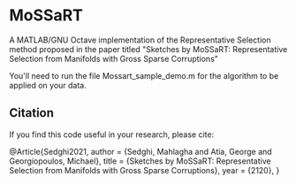 # MoSSaRT
A MATLAB/GNU Octave implementation of the Representative Selection method proposed in the paper titled "Sketches by MoSSaRT: Representative Selection from Manifolds with Gross Sparse Corruptions"

You'll need to run the file Mossart_sample_demo.m for the algorithm to be applied on your data.

## Citation
If you find this code useful in your research, please cite:

@Article{Sedghi2021,
  author  = {Sedghi, Mahlagha and Atia, George and Georgiopoulos, Michael},
  title   = {Sketches by MoSSaRT: Representative Selection from Manifolds with Gross Sparse Corruptions},
  year    = {2120},
}
